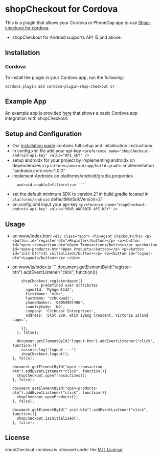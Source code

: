 
# shopCheckout for Cordova

This is a plugin that allows your Cordova or PhoneGap app to use [Shop-checkout for cordova](https://github.com/intercom/intercom-android).

* shopCheckout for Android supports API 15 and above.

## Installation

### Cordova

To install the plugin in your Cordova app, run the following:
```script
cordova plugin add cordova-plugin-shop-checkout or 
```

## Example App

An example app is provided [here](https://github.com/rayjadore/cordova-shopCheckout/tree/master/Example) that shows a basic Cordova app integration with shopCheckout.

## Setup and Configuration

* Our [installation guide](https://developer.shoptopup.com/docs//cordova-phonegap-installation) contains full setup and initialisation instructions.
* in config.xml file add your api-key  ```<preference name="shopCheckout-android-api-key" value="API_KEY" /> ``` 
* setup androidx for your project by implementing androidx on dependencies in                            ```platforms/android/app/build.gradle``` implementation "androidx.core:core:1.0.0"
* implement Androidx on platforms/android/gradle.properties  
     ```   android.useAndroidX=true
       android.enableJetifier=true ````
*  set the default minimum SDK to version 21 in build.gradle located in                                   ```platforms/android``` defaultMinSdkVersion=21
*   on config.xml input your api-key  ```<preference name="shopCheckout-android-api-key" value="YOUR_ANDROID_API_KEY" />```


## Usage 

* on www/index.html ``` <div class="app">
            <h1>Agent Checkout</h1>
            <p><button id="register-btn">Register</button></p>
            <p><button id="open-transaction-btn">Open Transaction</button></p>
            <p><button id="open-products-btn">Open Products</button></p>
            <p><button id="init-btn">Is initialized</button></p>
            <p><button id="logout-btn">Logout</button></p>
        </div> ```

* on www/js/index.js ```  document.getElementById("register-btn").addEventListener("click", function(){
         
          shopCheckout.registerAgent({
                // predefined user attributes
            agentId: 'MyAgentId2',
            firstName: 'mike',
            lastName: 'cchukwudi',
            phoneNumber: '08054807406',
            countryCode: 'NG',
            company: 'Chibuzor Enterprises',
            address: 'plot 259, etim iyang crescent, Victoria Island Lagos',

          });
        }, false);

        document.getElementById("logout-btn").addEventListener("click", function(){
          console.log('logout ---')
          shopCheckout.logout();
      }, false);

      document.getElementById("open-transaction-btn").addEventListener("click", function(){
        shopCheckout.openTransactions();
      }, false);

      document.getElementById("open-products-btn").addEventListener("click", function(){
        shopCheckout.openProducts();
      }, false);
    
      document.getElementById(" init-btn").addEventListener("click", function(){
        shopCheckout.isInitialized();
      }, false); ```


## License

shopCheckout-cordova is released under the [MIT License](http://www.opensource.org/licenses/MIT).
